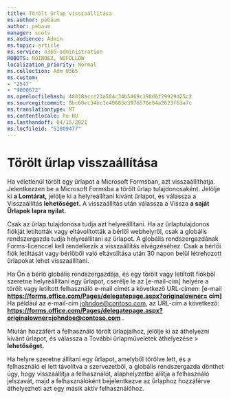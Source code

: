 ```yaml
---
title: Törölt űrlap visszaállítása
ms.author: pebaum
author: pebaum
manager: scotv
ms.audience: Admin
ms.topic: article
ms.service: o365-administration
ROBOTS: NOINDEX, NOFOLLOW
localization_priority: Normal
ms.collection: Adm_O365
ms.custom:
- "2547"
- "9000672"
ms.openlocfilehash: 48018accc23a504c34b5469c198d6f29929d25c2
ms.sourcegitcommit: 8bc60ec34bc1e40685e3976576e04a2623f63a7c
ms.translationtype: MT
ms.contentlocale: hu-HU
ms.lasthandoff: 04/15/2021
ms.locfileid: "51809477"
---
```

# <a name="restore-a-deleted-form"></a>Törölt űrlap visszaállítása

Ha véletlenül törölt egy űrlapot a Microsoft Formsban, azt visszaállíthatja. Jelentkezzen be a Microsoft Formsba a törölt űrlap tulajdonosaként. Jelölje ki **a Lomtárat,** jelölje ki a helyreállítani kívánt űrlapot, és válassza a Visszaállítás **lehetőséget.** A visszaállítás után válassza a Vissza **a saját Űrlapok lapra nyilat.**

Csak az űrlap tulajdonosa tudja azt helyreállítani. Ha az űrlaptulajdonos fiókját letiltották vagy eltávolították a bérlői webhelyről, csak a globális rendszergazda tudja helyreállítani az űrlapot. A globális rendszergazdának Forms-licenccel kell rendelkezik a visszaállítás elvégzéséhez. Csak a bérlői fiók letiltását vagy bérlőből való eltávolítása után 30 napon belül létrehozott űrlapokat lehet visszaállítani.

Ha Ön a bérlő globális rendszergazdája, és egy törölt vagy letiltott fiókból szeretne helyreállítani egy űrlapot, cserélje le az [e-mail-cím] helyére a törölt vagy letiltott felhasználó e-mail címét a következő URL-címen: [e-mail **https://forms.office.com/Pages/delegatepage.aspx?originalowner= cím]** Ha például az e-mail-cím johndoe@contoso.com, az URL-cím a következő: **https://forms.office.com/Pages/delegatepage.aspx?originalowner=johndoe@contoso.com** . 

Miután hozzáfért a felhasználó törölt űrlapjaihoz, jelölje ki az áthelyezni kívánt űrlapot, és válassza a További űrlapműveletek áthelyezése   >  **lehetőséget.**

Ha helyre szeretne állítani egy űrlapot, amelyből törölve lett, és a felhasználó el lett távolítva a szervezetből, a globális rendszergazda dönthet úgy, hogy visszaállítja a felhasználót, alaphelyzetbe állítja a felhasználó jelszavát, majd a felhasználóként bejelentkezve az űrlaphoz hozzáférve áthelyezheti azt egy másik aktív felhasználóhoz. 